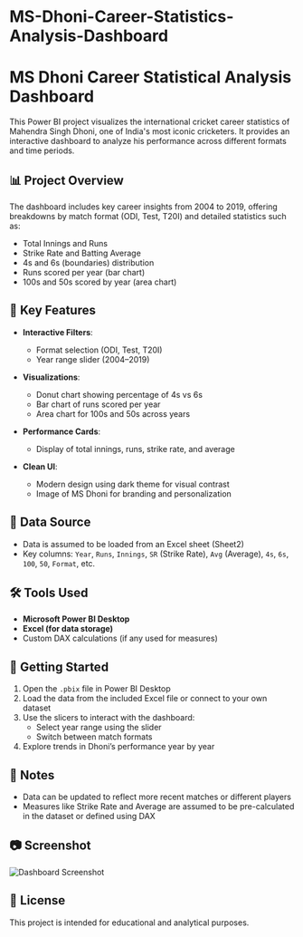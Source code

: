 # MS-Dhoni-Career-Statistics-Analysis-Dashboard


# MS Dhoni Career Statistical Analysis Dashboard

This Power BI project visualizes the international cricket career statistics of Mahendra Singh Dhoni, one of India's most iconic cricketers. It provides an interactive dashboard to analyze his performance across different formats and time periods.

## 📊 Project Overview

The dashboard includes key career insights from 2004 to 2019, offering breakdowns by match format (ODI, Test, T20I) and detailed statistics such as:

- Total Innings and Runs
- Strike Rate and Batting Average
- 4s and 6s (boundaries) distribution
- Runs scored per year (bar chart)
- 100s and 50s scored by year (area chart)

## 🎯 Key Features

- **Interactive Filters**:  
  - Format selection (ODI, Test, T20I)
  - Year range slider (2004–2019)
  
- **Visualizations**:
  - Donut chart showing percentage of 4s vs 6s
  - Bar chart of runs scored per year
  - Area chart for 100s and 50s across years

- **Performance Cards**:
  - Display of total innings, runs, strike rate, and average

- **Clean UI**:
  - Modern design using dark theme for visual contrast
  - Image of MS Dhoni for branding and personalization

## 📁 Data Source

- Data is assumed to be loaded from an Excel sheet (Sheet2)
- Key columns: `Year`, `Runs`, `Innings`, `SR` (Strike Rate), `Avg` (Average), `4s`, `6s`, `100`, `50`, `Format`, etc.

## 🛠️ Tools Used

- **Microsoft Power BI Desktop**
- **Excel (for data storage)**
- Custom DAX calculations (if any used for measures)

## 🚀 Getting Started

1. Open the `.pbix` file in Power BI Desktop
2. Load the data from the included Excel file or connect to your own dataset
3. Use the slicers to interact with the dashboard:
   - Select year range using the slider
   - Switch between match formats
4. Explore trends in Dhoni’s performance year by year

## 📌 Notes

- Data can be updated to reflect more recent matches or different players
- Measures like Strike Rate and Average are assumed to be pre-calculated in the dataset or defined using DAX

## 📷 Screenshot

![Dashboard Screenshot](Screenshot%202025-05-12%20151230.png)

## 📄 License

This project is intended for educational and analytical purposes.
